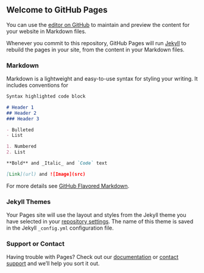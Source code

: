 ## Welcome to GitHub Pages

You can use the [editor on GitHub](http://www.yigeyi.tk/) to maintain and preview the content for your website in Markdown files.

Whenever you commit to this repository, GitHub Pages will run [Jekyll](http://www.yigeyi.tk/) to rebuild the pages in your site, from the content in your Markdown files.

### Markdown

Markdown is a lightweight and easy-to-use syntax for styling your writing. It includes conventions for

```markdown
Syntax highlighted code block

# Header 1
## Header 2
### Header 3

- Bulleted
- List

1. Numbered
2. List

**Bold** and _Italic_ and `Code` text

[Link](url) and ![Image](src)
```

For more details see [GitHub Flavored Markdown](http://www.yigeyi.tk).

### Jekyll Themes

Your Pages site will use the layout and styles from the Jekyll theme you have selected in your [repository settings](http://www.yigeyi.tk/). The name of this theme is saved in the Jekyll `_config.yml` configuration file.

### Support or Contact

Having trouble with Pages? Check out our [documentation](http://www.yigeyi.tk/) or [contact support](http://www.yigeyi.tk/) and we’ll help you sort it out.
